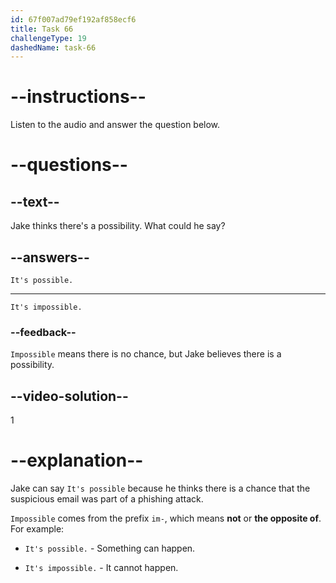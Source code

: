 ```yaml
---
id: 67f007ad79ef192af858ecf6
title: Task 66
challengeType: 19
dashedName: task-66
---
```


<!-- (audio) Jessica: Could it have been a phishing attack? We had a report of a suspicious email. -->

<!-- SPEAKING -->

# --instructions--

Listen to the audio and answer the question below.

# --questions--

## --text--

Jake thinks there's a possibility. What could he say?

## --answers--

`It's possible.`

---

`It's impossible.`

### --feedback--

`Impossible` means there is no chance, but Jake believes there is a possibility.

## --video-solution--

1

# --explanation--

Jake can say `It's possible` because he thinks there is a chance that the suspicious email was part of a phishing attack.

`Impossible` comes from the prefix `im-`, which means **not** or **the opposite of**. For example:

- `It's possible.` - Something can happen.

- `It's impossible.` - It cannot happen.
